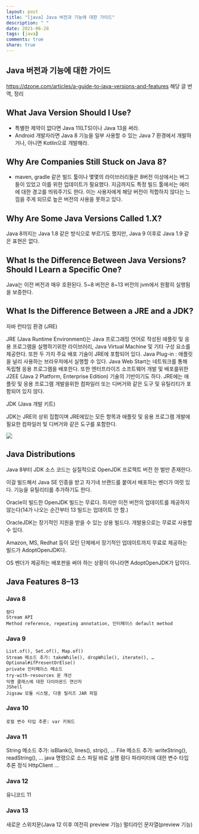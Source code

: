 ```yaml
---
layout: post
title: "[java] Java 버전과 기능에 대한 가이드"
description: " "
date: 2021-06-28
tags: [java]
comments: true
share: true
---
```


## Java 버전과 기능에 대한 가이드

https://dzone.com/articles/a-guide-to-java-versions-and-features 해당 글 번역, 정리

## What Java Version Should I Use?

- 특별한 제약이 없다면 Java 11(LTS)이나 Java 13을 써라.
- Android 개발자라면 Java 8 기능을 일부 사용할 수 있는 Java 7 환경에서 개발하거나, 아니면 Kotlin으로 개발해라.

## Why Are Companies Still Stuck on Java 8?

- maven, gradle 같은 빌드 툴이나 몇몇의 라이브러리들은 8버전 이상에서는 버그들이 있었고 이를 위한 업데이트가 필요했다. 지금까지도 특정 빌드 툴에서는 에러에 대한 경고를 띄워주기도 한다. 이는 사용자에게 해당 버전이 적합하지 않다는 느낌을 주게 되므로 높은 버전의 사용을 못하고 있다.


## Why Are Some Java Versions Called 1.X?

Java 8까지는 Java 1.8 같은 방식으로 부르기도 했지만, Java 9 이후로 Java 1.9 같은 표현은 없다.

## What Is the Difference Between Java Versions? Should I Learn a Specific One?

Java는 이전 버전과 매우 호환된다.
5~8 버전은 8~13 버전의 jvm에서 원활히 실행됨을 보증한다.


## What Is the Difference Between a JRE and a JDK?

자바 런타임 환경 (JRE)

JRE (Java Runtime Environment)는 Java 프로그래밍 언어로 작성된 애플릿 및 응용 프로그램을 실행하기위한 라이브러리, Java Virtual Machine 및 기타 구성 요소를 제공한다. 또한 두 가지 주요 배포 기술이 JRE에 포함되어 있다. Java Plug-in : 애플릿을 널리 사용하는 브라우저에서 실행할 수 있다. Java Web Start는 네트워크를 통해 독립형 응용 프로그램을 배포한다. 또한 엔터프라이즈 소프트웨어 개발 및 배포를위한 J2EE (Java 2 Platform, Enterprise Edition) 기술의 기반이기도 하다. JRE에는 애플릿 및 응용 프로그램 개발을위한 컴파일러 또는 디버거와 같은 도구 및 유틸리티가 포함되어 있지 않다.

JDK (Java 개발 키트)

JDK는 JRE의 상위 집합이며 JRE에있는 모든 항목과 애플릿 및 응용 프로그램 개발에 필요한 컴파일러 및 디버거와 같은 도구를 포함한다.

<img src="https://i.stack.imgur.com/AaveN.png">

## Java Distributions

Java 8부터 JDK 소스 코드는 실질적으로 OpenJDK 프로젝트 버전 한 벌만 존재한다.

이걸 빌드해서 Java SE 인증을 받고 자기네 브랜드를 붙여서 배포하는 벤더가 여럿 있다. 기능을 유틸리티를 추가하기도 한다.

Oracle이 빌드한 OpenJDK 빌드는 무료다. 하지만 이전 버전의 업데이트를 제공하지 않는다(14가 나오는 순간부터 13 빌드는 업데이트 안 함.)

OracleJDK는 장기적인 지원을 받을 수 있는 상용 빌드다. 개발용으로는 무료로 사용할 수 있다.

Amazon, MS, Redhat 등이 모인 단체에서 장기적인 업데이트까지 무료로 제공하는 빌드가 AdoptOpenJDK다.

OS 벤더가 제공하는 배포판을 써야 하는 상황이 아니라면 AdoptOpenJDK가 답이다.


## Java Features 8–13

### Java 8
    람다
    Stream API
    Method reference, repeating annotation, 인터페이스 default method

### Java 9
    List.of(), Set.of(), Map.of()
    Stream 메소드 추가: takeWhile(), dropWhile(), iterate(), …
    Optional#ifPresentOrElse()
    private 인터페이스 메소드
    try-with-resources 문 개선
    익명 클래스에 대한 다이아몬드 연산자
    JShell
    Jigsaw 모듈 시스템, 다중 릴리즈 JAR 파일

### Java 10
    로컬 변수 타입 추론: var 키워드

### Java 11
String 메소드 추가: isBlank(), lines(), strip(), …
File 메소드 추가: writeString(), readString(), …
java 명령으로 소스 파일 바로 실행
람다 파라미터에 대한 변수 타입 추론
정식 HttpClient
…

### Java 12
유니코드 11

### Java 13
새로운 스위치문(Java 12 이후 여전히 preview 기능)
멀티라인 문자열(preview 기능)
